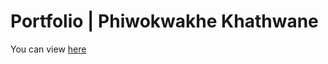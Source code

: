 # Portfolio | Phiwokwakhe Khathwane

You can view <a href="https://shisui-pho.github.io/My-Portfolio/" target="_blank">here</a>
